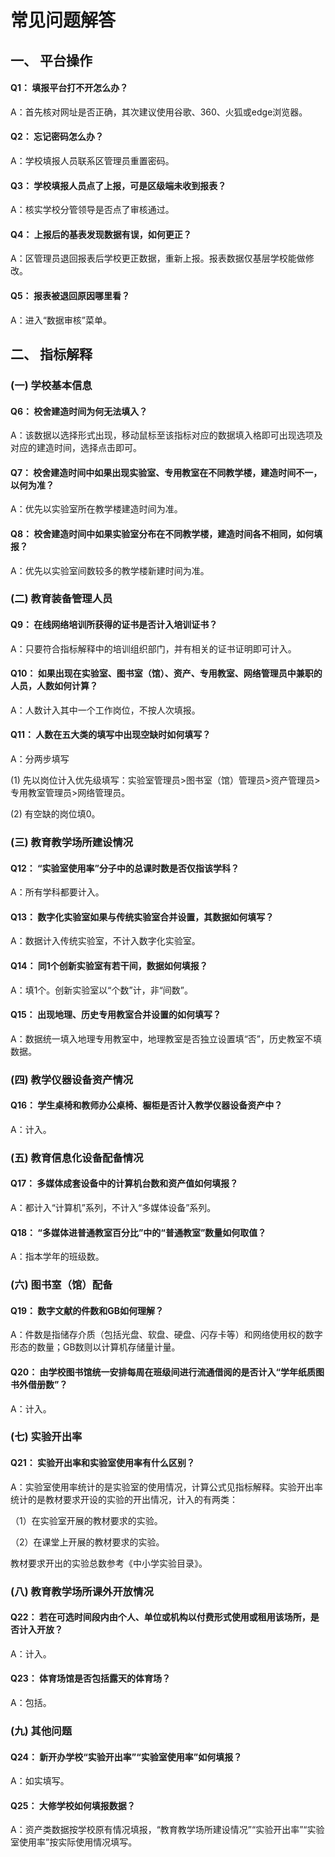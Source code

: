 # 常见问题解答
## 一、 平台操作
#### Q1： 填报平台打不开怎么办？
A：首先核对网址是否正确，其次建议使用谷歌、360、火狐或edge浏览器。
#### Q2： 忘记密码怎么办？
A：学校填报人员联系区管理员重置密码。
#### Q3： 学校填报人员点了上报，可是区级端未收到报表？
A：核实学校分管领导是否点了审核通过。
#### Q4： 上报后的基表发现数据有误，如何更正？
A：区管理员退回报表后学校更正数据，重新上报。报表数据仅基层学校能做修改。
#### Q5： 报表被退回原因哪里看？
A：进入“数据审核”菜单。
## 二、 指标解释
### (一) 学校基本信息
#### Q6： 校舍建造时间为何无法填入？
A：该数据以选择形式出现，移动鼠标至该指标对应的数据填入格即可出现选项及对应的建造时间，选择点击即可。
#### Q7： 校舍建造时间中如果出现实验室、专用教室在不同教学楼，建造时间不一，以何为准？
A：优先以实验室所在教学楼建造时间为准。
#### Q8： 校舍建造时间中如果实验室分布在不同教学楼，建造时间各不相同，如何填报？
A：优先以实验室间数较多的教学楼新建时间为准。
### (二) 教育装备管理人员
#### Q9： 在线网络培训所获得的证书是否计入培训证书？
A：只要符合指标解释中的培训组织部门，并有相关的证书证明即可计入。
#### Q10： 如果出现在实验室、图书室（馆）、资产、专用教室、网络管理员中兼职的人员，人数如何计算？
A：人数计入其中一个工作岗位，不按人次填报。
#### Q11： 人数在五大类的填写中出现空缺时如何填写？
A：分两步填写

(1) 先以岗位计入优先级填写：实验室管理员>图书室（馆）管理员>资产管理员>专用教室管理员>网络管理员。

(2) 有空缺的岗位填0。
### (三) 教育教学场所建设情况
#### Q12： “实验室使用率”分子中的总课时数是否仅指该学科？
A：所有学科都要计入。
#### Q13： 数字化实验室如果与传统实验室合并设置，其数据如何填写？
A：数据计入传统实验室，不计入数字化实验室。
#### Q14： 同1个创新实验室有若干间，数据如何填报？
A：填1个。创新实验室以“个数”计，非“间数”。
#### Q15： 出现地理、历史专用教室合并设置的如何填写？
A：数据统一填入地理专用教室中，地理教室是否独立设置填“否”，历史教室不填数据。
### (四) 教学仪器设备资产情况
#### Q16： 学生桌椅和教师办公桌椅、橱柜是否计入教学仪器设备资产中？
A：计入。
### (五) 教育信息化设备配备情况
#### Q17： 多媒体成套设备中的计算机台数和资产值如何填报？
A：都计入“计算机”系列，不计入“多媒体设备”系列。
#### Q18： “多媒体进普通教室百分比”中的“普通教室”数量如何取值？
A：指本学年的班级数。
### (六) 图书室（馆）配备
#### Q19： 数字文献的件数和GB如何理解？
A：件数是指储存介质（包括光盘、软盘、硬盘、闪存卡等）和网络使用权的数字形态的数量；GB数则以计算机存储量计量。
#### Q20： 由学校图书馆统一安排每周在班级间进行流通借阅的是否计入“学年纸质图书外借册数”？
A：计入。
### (七) 实验开出率
#### Q21： 实验开出率和实验室使用率有什么区别？
A：实验室使用率统计的是实验室的使用情况，计算公式见指标解释。实验开出率统计的是教材要求开设的实验的开出情况，计入的有两类：

（1）在实验室开展的教材要求的实验。

（2）在课堂上开展的教材要求的实验。

教材要求开出的实验总数参考《中小学实验目录》。
### (八) 教育教学场所课外开放情况
#### Q22： 若在可选时间段内由个人、单位或机构以付费形式使用或租用该场所，是否计入开放？
A：计入。
#### Q23： 体育场馆是否包括露天的体育场？
A：包括。
### (九) 其他问题
#### Q24： 新开办学校“实验开出率”“实验室使用率”如何填报？
A：如实填写。
#### Q25： 大修学校如何填报数据？
A：资产类数据按学校原有情况填报，“教育教学场所建设情况”“实验开出率”“实验室使用率”按实际使用情况填写。
